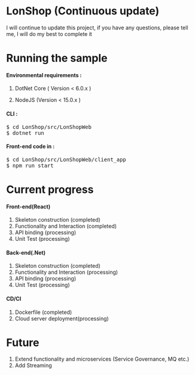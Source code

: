 # LonShop (Continuous update)
I will continue to update this project, if you have any questions, please tell me, I will do my best to complete it

# Running the sample

####  Environmental requirements :

1. DotNet Core ( Version < 6.0.x )

2. NodeJS (Version < 15.0.x )

#### CLI :
<pre>
$ cd LonShop/src/LonShopWeb
$ dotnet run
</pre>

#### Front-end code in :
<pre>
$ cd LonShop/src/LonShopWeb/client_app
$ npm run start
</pre>



# Current progress

#### Front-end(React)

1. Skeleton construction  (completed)
2. Functionality and Interaction (completed)
3. API binding (processing)
4. Unit Test (processing)

#### Back-end(.Net)

1. Skeleton construction  (completed)
2. Functionality and Interaction (processing)
3. API binding (processing)
4. Unit Test (processing)

####  CD/CI

1. Dockerfile (completed)
2. Cloud server deployment(processing)

# Future
1. Extend functionality and microservices (Service Governance, MQ etc.)
2. Add Streaming